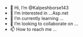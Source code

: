 - 👋 Hi, I’m @Kalpeshborse143
- 👀 I’m interested in ...Asp.net
- 🌱 I’m currently learning ...
- 💞️ I’m looking to collaborate on ...
- 📫 How to reach me ...

<!---
Kalpeshborse143/Kalpeshborse143 is a ✨ special ✨ repository because its `README.md` (this file) appears on your GitHub profile.
You can click the Preview link to take a look at your changes.
--->
